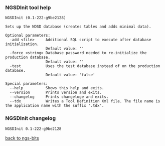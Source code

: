 ### NGSDInit tool help
	NGSDInit (0.1-222-g9be2128)
	
	Sets up the NDSD database (creates tables and adds minimal data).
	
	Optional parameters:
	  -add <file>     Additional SQL script to execute after database initialization.
	                  Default value: ''
	  -force <string> Database password needed to re-initialize the production database.
	                  Default value: ''
	  -test           Uses the test database instead of on the production database.
	                  Default value: 'false'
	
	Special parameters:
	  --help          Shows this help and exits.
	  --version       Prints version and exits.
	  --changelog     Prints changeloge and exits.
	  --tdx           Writes a Tool Definition Xml file. The file name is the application name with the suffix '.tdx'.
	
### NGSDInit changelog
	NGSDInit 0.1-222-g9be2128
	
[back to ngs-bits](https://github.com/marc-sturm/ngs-bits)